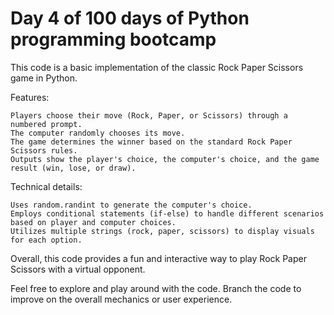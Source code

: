 # Day 4 of 100 days of Python programming bootcamp

This code is a basic implementation of the classic Rock Paper Scissors game in Python.

Features:

    Players choose their move (Rock, Paper, or Scissors) through a numbered prompt.
    The computer randomly chooses its move.
    The game determines the winner based on the standard Rock Paper Scissors rules.
    Outputs show the player's choice, the computer's choice, and the game result (win, lose, or draw).

Technical details:

    Uses random.randint to generate the computer's choice.
    Employs conditional statements (if-else) to handle different scenarios based on player and computer choices.
    Utilizes multiple strings (rock, paper, scissors) to display visuals for each option.

Overall, this code provides a fun and interactive way to play Rock Paper Scissors with a virtual opponent.

Feel free to explore and play around with the code. Branch the code to improve on the overall mechanics or user experience.
